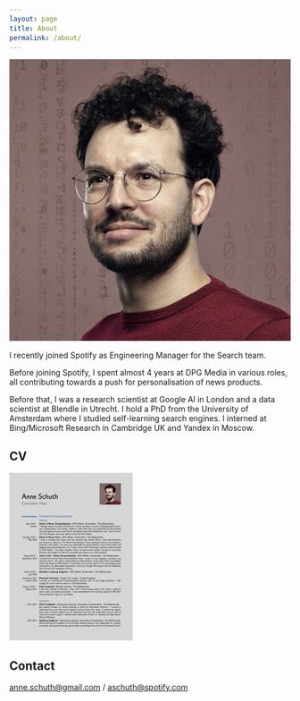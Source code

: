 ```yaml
---
layout: page
title: About
permalink: /about/
---
```


![Picture of Anne Schuth](/assets/anne-campus.png)

I recently joined Spotify as Engineering Manager for the Search team.

Before joining Spotify, I spent almost 4 years at DPG Media in various roles, all contributing towards a push for personalisation of news products.

Before that, I was a research scientist at Google AI in London and a data scientist at Blendle in Utrecht. I hold a PhD from the University of Amsterdam where I studied self-learning search engines. I interned at Bing/Microsoft Research in Cambridge UK and Yandex in Moscow.

## CV

[![](/assets/cv-thumbnail.png)](/assets/cv-anne-schuth.pdf)

## Contact

<anne.schuth@gmail.com> / <aschuth@spotify.com>